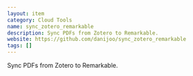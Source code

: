 ```yaml
---
layout: item
category: Cloud Tools
name: sync_zotero_remarkable
description: Sync PDFs from Zotero to Remarkable.
website: https://github.com/danijoo/sync_zotero_remarkable
tags: []
---
```


Sync PDFs from Zotero to Remarkable.
